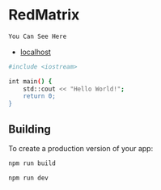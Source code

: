 # RedMatrix

```bash
You Can See Here 
```
- [localhost](https://rama-404.github.io/RedMatrix/)

```bash
#include <iostream>

int main() {
    std::cout << "Hello World!";
    return 0;
}
```


## Building

To create a production version of your app:

```bash
npm run build
```

```bash
npm run dev
```

